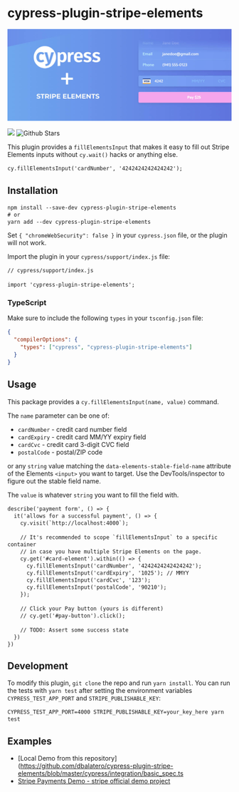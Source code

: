 # cypress-plugin-stripe-elements

<img src="assets/cover.jpg" />

<img src="https://github.com/dbalatero/cypress-plugin-stripe-elements/workflows/End-to-end%20tests/badge.svg" /> <img src="https://img.shields.io/github/stars/dbalatero/cypress-plugin-stripe-elements" alt="Github Stars" />

This plugin provides a `fillElementsInput` that makes it easy to fill out
Stripe Elements inputs without `cy.wait()` hacks or anything else.

```es6
cy.fillElementsInput('cardNumber', '4242424242424242');
```

## Installation

```
npm install --save-dev cypress-plugin-stripe-elements
# or
yarn add --dev cypress-plugin-stripe-elements
```

Set `{ "chromeWebSecurity": false }` in your `cypress.json` file, or the plugin
will not work.

Import the plugin in your `cypress/support/index.js` file:

```es6
// cypress/support/index.js

import 'cypress-plugin-stripe-elements';
```

### TypeScript

Make sure to include the following `types` in your `tsconfig.json` file:

```json 
{
  "compilerOptions": {
    "types": ["cypress", "cypress-plugin-stripe-elements"]
  }
}
```

## Usage

This package provides a `cy.fillElementsInput(name, value)` command.

The `name` parameter can be one of:

* `cardNumber` - credit card number field
* `cardExpiry` - credit card MM/YY expiry field
* `cardCvc` - credit card 3-digit CVC field
* `postalCode` - postal/ZIP code

or any `string` value matching the `data-elements-stable-field-name` attribute
of the Elements `<input>` you want to target. Use the DevTools/inspector to
figure out the stable field name.

The `value` is whatever `string` you want to fill the field with.

```es6
describe('payment form', () => {
  it('allows for a successful payment', () => {
    cy.visit(`http://localhost:4000`);

    // It's recommended to scope `fillElementsInput` to a specific container
    // in case you have multiple Stripe Elements on the page.
    cy.get('#card-element').within(() => {
      cy.fillElementsInput('cardNumber', '4242424242424242');
      cy.fillElementsInput('cardExpiry', '1025'); // MMYY
      cy.fillElementsInput('cardCvc', '123');
      cy.fillElementsInput('postalCode', '90210');
    });

    // Click your Pay button (yours is different)
    // cy.get('#pay-button').click();

    // TODO: Assert some success state
  })
})
```

## Development

To modify this plugin, `git clone` the repo and run `yarn install`. You can run
the tests with `yarn test` after setting the environment variables `CYPRESS_TEST_APP_PORT` and `STRIPE_PUBLISHABLE_KEY`:

```
CYPRESS_TEST_APP_PORT=4000 STRIPE_PUBLISHABLE_KEY=your_key_here yarn test
```

## Examples

- [Local Demo from this repository](https://github.com/dbalatero/cypress-plugin-stripe-elements/blob/master/cypress/integration/basic_spec.ts
- [Stripe Payments Demo - stripe official demo project](https://github.com/riccardogiorato/cypress-for-everything/blob/main/examples/stripe/cypress/integration/stripe-elements.ts)